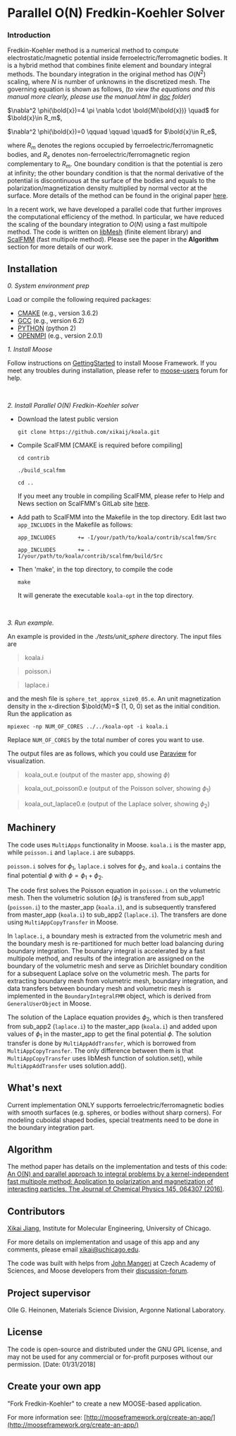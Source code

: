 # Parallel O(N) Fredkin-Koehler Solver

### Introduction

Fredkin-Koehler method is a numerical method to compute electrostatic/magnetic potential inside ferroelectric/ferromagnetic bodies. It is a hybrid method that combines finite element and boundary integral methods. The boundary integration in the original method has $O(N^2)$ scaling, where $N$ is number of unknowns in the discretized mesh. The governing equation is shown as follows, (*to view the equations and this manual more clearly, please use the manual.html in [doc](https://github.com/xikaij/koala/tree/master/doc) folder*)

$\nabla^2 \phi(\bold{x})=4 \pi \nabla \cdot \bold{M(\bold{x})} \quad$ for $\bold{x}\in R_m$,

$\nabla^2 \phi(\bold{x})=0 \qquad \qquad \quad$ for $\bold{x}\in R_e$,

where $R_m$ denotes the regions occupied by ferroelectric/ferromagnetic bodies, and $R_e$ denotes non-ferroelectric/ferromagnetic region complementary to $R_m$. One boundary condition is that the potential is zero at infinity; the other boundary condition is that the normal derivative of the potential is discontinuous at the surface of the bodies and equals to the polarization/magnetization density multiplied by normal vector at the surface. More details of the method can be found in the original paper [here](http://ieeexplore.ieee.org/document/106342/).

In a recent work, we have developed a parallel code that further improves the computational efficiency of the method. In particular, we have reduced the scaling of the boundary integration to $O(N)$ using a fast multipole method. The code is written on [libMesh](http://libmesh.github.io/) (finite element library) and [ScalFMM](https://gitlab.inria.fr/solverstack/ScalFMM) (fast multipole method). Please see the paper in the **Algorithm** section for more details of our work.


## Installation

*0. System environment prep*

Load or compile the following required packages:

-   [CMAKE](https://cmake.org/) (e.g., version 3.6.2)
-   [GCC](https://gcc.gnu.org/) (e.g., version 6.2)
-   [PYTHON](https://www.python.org/) (python 2)
-   [OPENMPI](https://www.open-mpi.org/) (e.g., version 2.0.1)

*1. Install Moose*

Follow instructions on [GettingStarted](http://mooseframework.org/getting-started/) to install Moose Framework. If you meet any troubles during installation, please refer to [moose-users](https://groups.google.com/forum/#!forum/moose-users) forum for help.

<br>

*2. Install Parallel O(N) Fredkin-Koehler solver*

- Download the latest public version

    `git clone https://github.com/xikaij/koala.git`

- Compile ScalFMM [CMAKE is required before compiling]

   `cd contrib`
   
   `./build_scalfmm`

   `cd ..`

    If you meet any trouble in compiling ScalFMM, please refer to Help and News section on ScalFMM's GitLab site [here](https://gitlab.inria.fr/solverstack/ScalFMM).

- Add path to ScalFMM into the Makefile in the top directory. Edit last two `app_INCLUDES` in the Makefile as follows:
 
    `app_INCLUDES       += -I/your/path/to/koala/contrib/scalfmm/Src`
    
    `app_INCLUDES       += -I/your/path/to/koala/contrib/scalfmm/build/Src`

- Then 'make', in the top directory, to compile the code

   `make`

  It will generate the executable `koala-opt` in the top directory.

<br>

*3. Run example.*

An example is provided in the *./tests/unit_sphere* directory. The input files are 

> koala.i
 
> poisson.i

> laplace.i

and the mesh file is `sphere_tet_approx_size0_05.e`. An unit magnetization density in the x-direction $\bold{M}=$ (1, 0, 0) set as the initial condition. Run the application as

`mpiexec -np NUM_OF_CORES ../../koala-opt -i koala.i`

Replace `NUM_OF_CORES` by the total number of cores you want to use.

The output files are as follows, which you could use [Paraview](https://www.paraview.org/) for visualization.

> koala_out.e      (output of the master app, showing $\phi$)
 
> koala_out_poisson0.e  (output of the Poisson solver, showing $\phi_1$)

> koala_out_laplace0.e  (output of the Laplace solver, showing $\phi_2$)

## Machinery

The code uses `MultiApps` functionality in Moose. `koala.i` is the master app, while `poisson.i` and `laplace.i` are subapps.

`poisson.i` solves for $\phi_1$, `laplace.i` solves for $\phi_2$, and `koala.i` contains the final potential $\phi$ with $\phi=\phi_1+\phi_2$.

The code first solves the Poisson equation in `poisson.i` on the volumetric mesh. Then the volumetric solution ($\phi_1$) is transfered from sub_app1 (`poisson.i`) to the master_app (`koala.i`), and is subsequently transfered from master_app (`koala.i`) to sub_app2 (`laplace.i`). The transfers are done using `MultiAppCopyTransfer` in Moose.

In `laplace.i`, a boundary mesh is extracted from the volumetric mesh and the boundary mesh is re-partitioned for much better load balancing during boundary integration. The boundary integral is accelerated by a fast multipole method, and results of the integration are assigned on the boundary of the volumetric mesh and serve as Dirichlet boundary condition for a subsequent Laplace solve on the volumetric mesh. The parts for extracting boundary mesh from volumetric mesh, boundary integration, and data transfers between boundary mesh and volumetric mesh is implemented in the `BoundaryIntegralFMM` object, which is derived from `GeneralUserObject` in Moose. 

The solution of the Laplace equation provides $\phi_2$, which is then transfered from sub_app2 (`laplace.i`) to the master_app (`koala.i`) and added upon values of $\phi_1$ in the master_app to get the final potential $\phi$. The solution transfer is done by `MultiAppAddTransfer`, which is borrowed from `MultiAppCopyTransfer`. The only difference between them is that `MultiAppCopyTransfer` uses libMesh function of solution.set(), while `MultiAppAddTransfer` uses solution.add().

## What's next
Current implementation ONLY supports ferroelectric/ferromagnetic bodies with smooth surfaces (e.g. spheres, or bodies without sharp corners). For modeling cuboidal shaped bodies, special treatments need to be done in the boundary integration part.

## Algorithm
The method paper has details on the implementation and tests of this code: [An O(N) and parallel approach to integral problems by a kernel-independent fast multipole method: Application to polarization and magnetization of interacting particles. The Journal of Chemical Physics 145, 064307 (2016)](http://aip.scitation.org/doi/10.1063/1.4960436).



**Contributors**
-------------------------------------------

[Xikai Jiang](https://www.researchgate.net/profile/Xikai_Jiang), Institute for Molecular Engineering, University of Chicago.

For more details on implementation and usage of this app and any comments, please email xikai@uchicago.edu.

The code was built with helps from [John Mangeri](https://scholar.google.com/citations?user=0RiauUkAAAAJ&hl=en&oi=ao) at Czech Academy of Sciences, and Moose developers from their [discussion-forum](https://groups.google.com/forum/#!forum/moose-users).




**Project supervisor**
------
Olle G. Heinonen, Materials Science Division, Argonne National Laboratory.


**License**
-------------------------------------------
The code is open-source and distributed under the GNU GPL license, and may not be used for any commercial or for-profit purposes without our permission. [Date: 01/31/2018]



## Create your own app

"Fork Fredkin-Koehler" to create a new MOOSE-based application.

For more information see: [http://mooseframework.org/create-an-app/](http://mooseframework.org/create-an-app/)


<!--stackedit_data:
eyJoaXN0b3J5IjpbNzk3OTc1ODAxLC0yMTMxNTEzMjIzXX0=
-->
